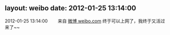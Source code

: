 layout: weibo
date: 2012-01-25 13:14:00
---
2012-01-25 13:14:00  &nbsp;&nbsp;&nbsp;&nbsp;&nbsp;&nbsp; 来自 <a href="http://weibo.com/" rel="nofollow">微博 weibo.com</a>
终于可以上网了，我终于又活过来了~~ ​​​
